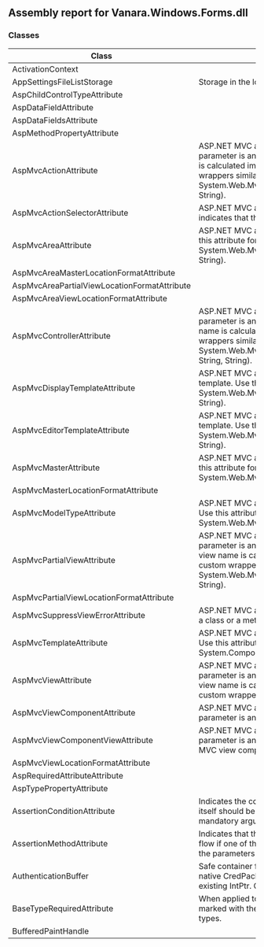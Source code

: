 ## Assembly report for Vanara.Windows.Forms.dll
### Classes
Class | Description
---- | ----
ActivationContext | 
AppSettingsFileListStorage | Storage in the local application settings.
AspChildControlTypeAttribute | 
AspDataFieldAttribute | 
AspDataFieldsAttribute | 
AspMethodPropertyAttribute | 
AspMvcActionAttribute | ASP.NET MVC attribute. If applied to a parameter, indicates that the parameter is an MVC action. If applied to a method, the MVC action name is calculated implicitly from the context. Use this attribute for custom wrappers similar to <c>System.Web.Mvc.Html.ChildActionExtensions.RenderAction(HtmlHelper, String)</c>.
AspMvcActionSelectorAttribute | ASP.NET MVC attribute. When applied to a parameter of an attribute, indicates that this parameter is an MVC action name.
AspMvcAreaAttribute | ASP.NET MVC attribute. Indicates that a parameter is an MVC area. Use this attribute for custom wrappers similar to <c>System.Web.Mvc.Html.ChildActionExtensions.RenderAction(HtmlHelper, String)</c>.
AspMvcAreaMasterLocationFormatAttribute | 
AspMvcAreaPartialViewLocationFormatAttribute | 
AspMvcAreaViewLocationFormatAttribute | 
AspMvcControllerAttribute | ASP.NET MVC attribute. If applied to a parameter, indicates that the parameter is an MVC controller. If applied to a method, the MVC controller name is calculated implicitly from the context. Use this attribute for custom wrappers similar to <c>System.Web.Mvc.Html.ChildActionExtensions.RenderAction(HtmlHelper, String, String)</c>.
AspMvcDisplayTemplateAttribute | ASP.NET MVC attribute. Indicates that a parameter is an MVC display template. Use this attribute for custom wrappers similar to <c>System.Web.Mvc.Html.DisplayExtensions.DisplayForModel(HtmlHelper, String)</c>.
AspMvcEditorTemplateAttribute | ASP.NET MVC attribute. Indicates that a parameter is an MVC editor template. Use this attribute for custom wrappers similar to <c>System.Web.Mvc.Html.EditorExtensions.EditorForModel(HtmlHelper, String)</c>.
AspMvcMasterAttribute | ASP.NET MVC attribute. Indicates that a parameter is an MVC Master. Use this attribute for custom wrappers similar to <c>System.Web.Mvc.Controller.View(String, String)</c>.
AspMvcMasterLocationFormatAttribute | 
AspMvcModelTypeAttribute | ASP.NET MVC attribute. Indicates that a parameter is an MVC model type. Use this attribute for custom wrappers similar to <c>System.Web.Mvc.Controller.View(String, Object)</c>.
AspMvcPartialViewAttribute | ASP.NET MVC attribute. If applied to a parameter, indicates that the parameter is an MVC partial view. If applied to a method, the MVC partial view name is calculated implicitly from the context. Use this attribute for custom wrappers similar to <c>System.Web.Mvc.Html.RenderPartialExtensions.RenderPartial(HtmlHelper, String)</c>.
AspMvcPartialViewLocationFormatAttribute | 
AspMvcSuppressViewErrorAttribute | ASP.NET MVC attribute. Allows disabling inspections for MVC views within a class or a method.
AspMvcTemplateAttribute | ASP.NET MVC attribute. Indicates that a parameter is an MVC template. Use this attribute for custom wrappers similar to <c>System.ComponentModel.DataAnnotations.UIHintAttribute(System.String)</c>.
AspMvcViewAttribute | ASP.NET MVC attribute. If applied to a parameter, indicates that the parameter is an MVC view component. If applied to a method, the MVC view name is calculated implicitly from the context. Use this attribute for custom wrappers similar to <c>System.Web.Mvc.Controller.View(Object)</c>.
AspMvcViewComponentAttribute | ASP.NET MVC attribute. If applied to a parameter, indicates that the parameter is an MVC view component name.
AspMvcViewComponentViewAttribute | ASP.NET MVC attribute. If applied to a parameter, indicates that the parameter is an MVC view component view. If applied to a method, the MVC view component view name is default.
AspMvcViewLocationFormatAttribute | 
AspRequiredAttributeAttribute | 
AspTypePropertyAttribute | 
AssertionConditionAttribute | Indicates the condition parameter of the assertion method. The method itself should be marked by `AssertionMethodAttribute` attribute. The mandatory argument of the attribute is the assertion type.
AssertionMethodAttribute | Indicates that the marked method is assertion method, i.e. it halts control flow if one of the conditions is satisfied. To set the condition, mark one of the parameters with `AssertionConditionAttribute` attribute.
AuthenticationBuffer | Safe container for an authentication buffer. Allows for creation using native <c>CredPackAuthenticationBuffer</c> method or assignment from an existing <c>IntPtr</c>. Can unpack to `String` or `SecureString` values.
BaseTypeRequiredAttribute | When applied to a target attribute, specifies a requirement for any type marked with the target attribute to implement or inherit specific type or types.
BufferedPaintHandle | 

